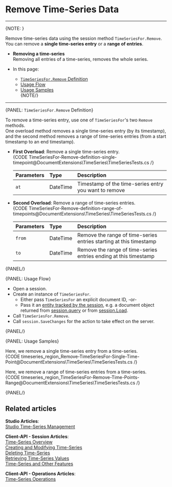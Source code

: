 ﻿# Remove Time-Series Data

---

{NOTE: }

Remove time-series data using the session method `TimeSeriesFor.Remove`.  
You can remove a **single time-series entry** or a **range of entries**.  

* **Removing a time-series**  
  Removing all entries of a time-series, removes the whole series.  

* In this page:  
   * [`TimeSeriesFor.Remove` Definition](../../../../document-extensions/timeseries/client-api/session-methods/remove-ts-data#timeseriesfor.remove-definition)  
   * [Usage Flow](../../../../document-extensions/timeseries/client-api/session-methods/remove-ts-data#usage-flow)  
   * [Usage Samples](../../../../document-extensions/timeseries/client-api/session-methods/remove-ts-data#usage-samples)  
{NOTE/}

---

{PANEL: `TimeSeriesFor.Remove` Definition}

To remove a time-series entry, use one of `TimeSeriesFor`'s two `Remove` methods.  
One overload method removes a single time-series entry (by its timestamp), 
and the second method removes a range of time-series entries (from a start 
timestamp to an end timestamp).  

* **First Overload**: Remove a single time-series entry.  
     {CODE TimeSeriesFor-Remove-definition-single-timepoint@DocumentExtensions\TimeSeries\TimeSeriesTests.cs /}

     | Parameters | Type | Description |
     |:-------------|:-------------|:-------------|
     | `at` | DateTime | Timestamp of the time-series entry you want to remove |

* **Second Overload**: Remove a range of time-series entries.  
     {CODE TimeSeriesFor-Remove-definition-range-of-timepoints@DocumentExtensions\TimeSeries\TimeSeriesTests.cs /}

     | Parameters | Type | Description |
     |:-------------|:-------------|:-------------|
     | `from` | DateTime | Remove the range of time-series entries starting at this timestamp |
     | `to` | DateTime | Remove the range of time-series entries ending at this timestamp |

{PANEL/}

{PANEL: Usage Flow}

* Open a session.  
* Create an instance of `TimeSeriesFor`.  
    * Either pass `TimeSeriesFor` an explicit document ID, -or-  
    * Pass it an [entity tracked by the session](../../../client-api/session/loading-entities), e.g. a document object returned from [session.query](../../../client-api/session/querying/how-to-query) or from [session.Load](../../../client-api/session/loading-entities#load).  
* Call `TimeSeriesFor.Remove`.  
* Call `session.SaveChanges` for the action to take effect on the server.  

{PANEL/}

{PANEL: Usage Samples}

Here, we remove a single time-series entry from a time-series.  
{CODE timeseries_region_Remove-TimeSeriesFor-Single-Time-Point@DocumentExtensions\TimeSeries\TimeSeriesTests.cs /}

Here, we remove a range of time-series entries from a time-series.  
{CODE timeseries_region_TimeSeriesFor-Remove-Time-Points-Range@DocumentExtensions\TimeSeries\TimeSeriesTests.cs /}

{PANEL/}

## Related articles
**Studio Articles**:  
[Studio Time-Series Management]()  

**Client-API - Session Articles**:  
[Time-Series Overview]()  
[Creating and Modifying Time-Series]()  
[Deleting Time-Series]()  
[Retrieving Time-Series Values]()  
[Time-Series and Other Features]()  

**Client-API - Operations Articles**:  
[Time-Series Operations]()  
